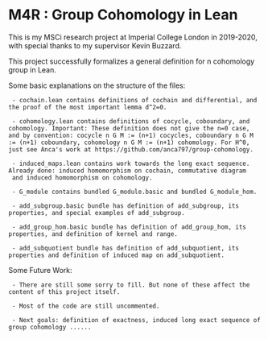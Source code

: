 # M4R : Group Cohomology in Lean

This is my MSCi research project at Imperial College London in 2019-2020, with special thanks to my supervisor Kevin Buzzard.

This project successfully formalizes a general definition for n cohomology group in Lean. 

Some basic explanations on the structure of the files:

     - cochain.lean contains definitions of cochain and differential, and the proof of the most important lemma d^2=0. 

     - cohomology.lean contains definitions of cocycle, coboundary, and cohomology. Important: These definition does not give the n=0 case, and by convention: cocycle n G M := (n+1) cocycles, coboundary n G M := (n+1) coboundary, cohomology n G M := (n+1) cohomology. For H^0, just see Anca's work at https://github.com/anca797/group-cohomology.  
     
     - induced_maps.lean contains work towards the long exact sequence. Already done: induced homomorphism on cochain, commutative diagram
     and induced homomorphism on cohomology. 
     
     - G_module contains bundled G_module.basic and bundled G_module_hom. 
     
     - add_subgroup.basic bundle has definition of add_subgroup, its properties, and special examples of add_subgroup.
     
     - add_group_hom.basic bundle has definition of add_group_hom, its properties, and definition of kernel and range.
     
     - add_subquotient bundle has definition of add_subquotient, its properties and definition of induced map on add_subquotient.


Some Future Work: 

     - There are still some sorry to fill. But none of these affect the content of this project itself.
     
     - Most of the code are still uncommented. 
     
     - Next goals: definition of exactness, induced long exact sequence of group cohomology ......
